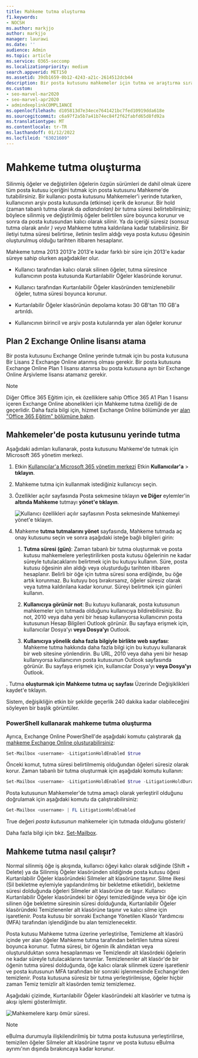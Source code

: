 ```yaml
---
title: Mahkeme tutma oluşturma
f1.keywords:
- NOCSH
ms.author: markjjo
author: markjjo
manager: laurawi
ms.date: ''
audience: Admin
ms.topic: article
ms.service: O365-seccomp
ms.localizationpriority: medium
search.appverid: MET150
ms.assetid: 39db1659-0b12-4243-a21c-2614512dcb44
description: Bir posta kutusunu mahkemeler için tutma ve araştırma sırasında tüm posta kutusu içeriğini koruma hakkında bilgi alın.
ms.custom:
- seo-marvel-mar2020
- seo-marvel-apr2020
- admindeeplinkCOMPLIANCE
ms.openlocfilehash: d105813d7e34ece7641421bc7fed10919dda618e
ms.sourcegitcommit: c6a97f2a5b7a41b74ec84f2f62fabfd65d8fd92a
ms.translationtype: MT
ms.contentlocale: tr-TR
ms.lasthandoff: 01/12/2022
ms.locfileid: "63021609"
---
```

# <a name="create-a-litigation-hold"></a>Mahkeme tutma oluşturma

Silinmiş öğeler ve değiştirilen öğelerin özgün sürümleri de dahil olmak üzere tüm posta kutusu içeriğini tutmak için posta kutusunu Mahkeme'de tutabilirsiniz. Bir kullanıcı posta kutusunu Mahkemeler'i yerinde tutarken, kullanıcının arşiv posta kutusunda (etkinse) içerik de korunur. Bir hold (zaman tabanlı tutma olarak da *adlandırılan) bir* tutma süresi belirtebilirsiniz; böylece silinmiş ve değiştirilmiş öğeler belirtilen süre boyunca korunur ve sonra da posta kutusundan kalıcı olarak silinir. Ya da içeriği süresiz (sonsuz tutma olarak anılır *) veya* Mahkeme tutma kaldırılana kadar tutabilirsiniz. Bir iletiyi tutma süresi belirtirse, iletinin teslim aldığı veya posta kutusu öğesinin oluşturulmuş olduğu tarihten itibaren hesaplanır. 
  
Mahkeme tutma 2013 2013'e 2013'e kadar farklı bir süre için 2013'e kadar süreye sahip olurken aşağıdakiler olur.
  
- Kullanıcı tarafından kalıcı olarak silinen öğeler, tutma süresince kullanıcının posta kutusunda Kurtarılabilir Öğeler klasöründe korunur.

- Kullanıcı tarafından Kurtarılabilir Öğeler klasöründen temizlenebilir öğeler, tutma süresi boyunca korunur.

- Kurtarılabilir Öğeler klasörünün depolama kotası 30 GB'tan 110 GB'a artırıldı.

- Kullanıcının birincil ve arşiv posta kutularında yer alan öğeler korunur

## <a name="assign-an-exchange-online-plan-2-license"></a>Plan 2 Exchange Online lisansı atama

Bir posta kutusunu Exchange Online yerinde tutmak için bu posta kutusuna Bir Lisans 2 Exchange Online atanmış olması gerekir. Bir posta kutusuna Exchange Online Plan 1 lisansı atanırsa bu posta kutusuna ayrı bir Exchange Online Arşivleme lisansı atamanız gerekir.

> [!NOTE]
> Diğer Office 365 Eğitim için, ek özelliklere sahip Office 365 A1 Plan 1 lisansı içeren Exchange Online abonelikleri için Mahkeme tutma özelliği de de geçerlidir. Daha fazla bilgi için, hizmet Exchange Online bölümünde yer [alan "Office 365 Eğitim" bölümüne bakın](/office365/servicedescriptions/office-365-platform-service-description/office-365-education#exchange-online-features).

## <a name="place-a-mailbox-on-litigation-hold"></a>Mahkemeler'de posta kutusunu yerinde tutma

Aşağıdaki adımları kullanarak, posta kutusunu Mahkeme'de tutmak için Microsoft 365 yönetim merkezi.

1. Etkin <a href="https://go.microsoft.com/fwlink/p/?linkid=834822" target="_blank">Kullanıcılar'a Microsoft 365 yönetim merkezi</a> Etkin **Kullanıcılar'a** >  **tıklayın**.

2. Mahkeme tutma için kullanmak istediğiniz kullanıcıyı seçin.

3. Özellikler açılır sayfasında Posta sekmesine tıklayın **ve Diğer** eylemler'in **altında Mahkeme** tutmayı **yönet'e tıklayın**.

   ![Kullanıcı özellikleri açılır sayfasının Posta sekmesinde Mahkemeyi yönet'e tıklayın.](../media/M365AdminCenterLitHold1.png)

4. Mahkeme **tutma tutmalarını yönet** sayfasında, Mahkeme tutmada aç onay kutusunu  seçin ve sonra aşağıdaki isteğe bağlı bilgileri girin:

    1. **Tutma süresi (gün)**: Zaman tabanlı bir tutma oluşturmak ve posta kutusu mahkemelere yerleştirilirken posta kutusu öğelerinin ne kadar süreyle tutulacaklarını belirtmek için bu kutuyu kullanın. Süre, posta kutusu öğesinin alın aldığı veya oluşturduğu tarihten itibaren hesaplanır. Belirli bir öğe için tutma süresi sona erdiğinde, bu öğe artık korunmaz. Bu kutuyu boş bırakırsanız, öğeler süresiz olarak veya tutma kaldırılana kadar korunur. Süreyi belirtmek için günleri kullanın.

    2. **Kullanıcıya görünür not**: Bu kutuyu kullanarak, posta kutusunun mahkemeler için tutmada olduğunu kullanıcıya bildirebilirsiniz. Bu not, 2010 veya daha yeni bir hesap kullanıyorsa kullanıcının posta kutusunun Hesap Bilgileri Outlook görünür. Bu sayfaya erişmek için, kullanıcılar Dosya'yı **veya Dosya'yı** Outlook.

    3. **Kullanıcıya yönelik daha fazla bilgiyle birlikte web sayfası**: Mahkeme tutma hakkında daha fazla bilgi için bu kutuyu kullanarak bir web sitesine yönlendirin. Bu URL, 2010 veya daha yeni bir hesap kullanıyorsa kullanıcının posta kutusunun Outlook sayfasında görünür. Bu sayfaya erişmek için, kullanıcılar Dosya'yı **veya Dosya'yı** Outlook.

. Tutma **oluşturmak için** **Mahkeme tutma uç sayfası** Üzerinde Değişiklikleri kaydet'e tıklayın.

   Sistem, değişikliğin etkin bir şekilde geçerlik 240 dakika kadar olabileceğini söyleyen bir başlık görüntüler.

### <a name="create-a-litigation-hold-using-powershell"></a>PowerShell kullanarak mahkeme tutma oluşturma

Ayrıca, Exchange Online PowerShell'de aşağıdaki komutu çalıştırarak [da mahkeme Exchange Online oluşturabilirsiniz](/powershell/exchange/connect-to-exchange-online-powershell):

```powershell
Set-Mailbox <username> -LitigationHoldEnabled $true
```

Önceki komut, tutma süresi belirtilmemiş olduğundan öğeleri süresiz olarak korur. Zaman tabanlı bir tutma oluşturmak için aşağıdaki komutu kullanın:

```powershell
Set-Mailbox <username> -LitigationHoldEnabled $true -LitigationHoldDuration <number of days>
```

Posta kutusunun Mahkemeler'de tutma amaçlı olarak yerleştiril olduğunu doğrulamak için aşağıdaki komutu da çalıştırabilirsiniz:

```powershell
Get-Mailbox <username> | FL LitigationHoldEnabled
```

True değeri *posta kutusunun* mahkemeler için tutmada olduğunu gösterir/

Daha fazla bilgi için bkz. [Set-Mailbox](/powershell/module/exchange/set-mailbox).

## <a name="how-does-litigation-hold-work"></a>Mahkeme tutma nasıl çalışır?

Normal silinmiş öğe iş akışında, kullanıcı öğeyi kalıcı olarak sdiğinde (Shift + Delete) ya da Silinmiş Öğeler klasöründen sildiğinde posta kutusu öğesi Kurtarılabilir Öğeler klasöründeki Silmeler alt klasörüne taşınır. Silme ilkesi (Sil bekletme eylemiyle yapılandırılmış bir bekletme etiketidir), bekletme süresi dolduğunda öğeleri Silmeler alt klasörüne de taşır. Kullanıcı Kurtarılabilir Öğeler klasöründeki bir öğeyi temizlediğinde veya bir öğe için silinen öğe bekletme süresinin süresi dolduğunda, Kurtarılabilir Öğeler klasöründeki Temizlenenler alt klasörüne taşınır ve kalıcı silme için işaretlenir. Posta kutusu bir sonraki Exchange Yönetilen Klasör Yardımcısı (MFA) tarafından işlendiğinde bu alan temizlenecektir.

Posta kutusu Mahkeme tutma üzerine yerleştirilse, Temizleme alt klasörü içinde yer alan öğeler Mahkeme tutma tarafından belirtilen tutma süresi boyunca korunur. Tutma süresi, bir öğenin ilk alındıktan veya oluşturulduktan sonra hesaplanması ve Temizlendir alt klasördeki öğelerin ne kadar süreyle tutulacaklarını tanımlar. Temizlenenler alt klasör'de bir öğenin tutma süresi dolduğunda, öğe kalıcı olarak silinmek üzere işaretlenir ve posta kutusunun MFA tarafından bir sonraki işlenmesinde Exchange'den temizlenir. Posta kutusuna süresiz bir tutma yerleştirilmişse, öğeler hiçbir zaman Temiz temizlir alt klasörden temiz temizlemez.

Aşağıdaki çizimde, Kurtarılabilir Öğeler klasöründeki alt klasörler ve tutma iş akışı işlemi gösterilmiştir.

![Mahkemelere karşı ömür süresi.](../media/LitigationHoldLifeCycle.png)

> [!NOTE]
> eBulma durumuyla ilişkilendirilmiş bir tutma posta kutusuna yerleştirilirse, temizilen öğeler Silmeler alt klasörüne taşınır ve posta kutusu eBulma ayrımı'nın dışında bırakıncaya kadar korunur.

